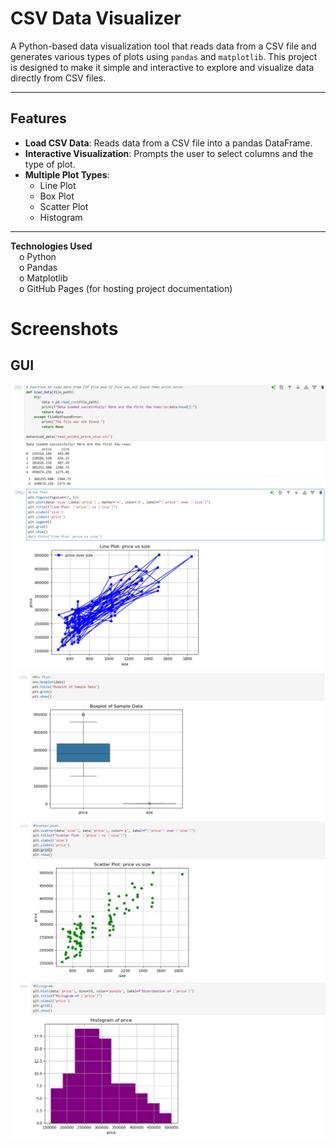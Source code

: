 # CSV Data Visualizer

A Python-based data visualization tool that reads data from a CSV file and generates various types of plots using `pandas` and `matplotlib`. This project is designed to make it simple and interactive to explore and visualize data directly from CSV files.

---

## Features

- **Load CSV Data**: Reads data from a CSV file into a pandas DataFrame.
- **Interactive Visualization**: Prompts the user to select columns and the type of plot.
- **Multiple Plot Types**:
  - Line Plot
  - Box Plot
  - Scatter Plot
  - Histogram

---

**Technologies Used**  <br />
	&emsp;o Python <br />
 	&emsp;o Pandas <br />
	&emsp;o Matplotlib <br />
 	&emsp;o GitHub Pages (for hosting project documentation) <br />

# Screenshots

## GUI 
![Screenshot 1](images/s1.png) ![Screenshot 2](images/s2.png) ![Screenshot 3](images/s3.png) ![Screenshot 3](images/s4.png) ![Screenshot 3](images/s5.png)


